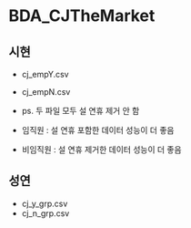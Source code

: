 # BDA_CJTheMarket

## 시현
- cj_empY.csv
- cj_empN.csv
- ps. 두 파일 모두 설 연휴 제거 안 함

- 임직원 : 설 연휴 포함한 데이터 성능이 더 좋음
- 비임직원 : 설 연휴 제거한 데이터 성능이 더 좋음

## 성연
- cj_y_grp.csv
- cj_n_grp.csv
